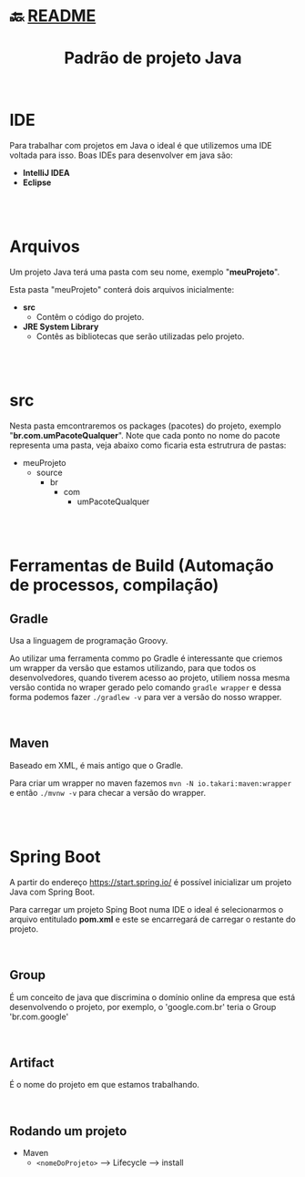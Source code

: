 # :back: [README](../../../README.md#programming-languages)

<h1 align="center">
    Padrão de projeto Java
</h1> 

<br>

# IDE
Para trabalhar com projetos em Java o ideal é que utilizemos uma IDE voltada para isso. Boas IDEs para desenvolver em java são:
-   **IntelliJ IDEA**
-   **Eclipse**

<br>
<br>

# Arquivos
Um projeto Java terá uma pasta com seu nome, exemplo "**meuProjeto**".

Esta pasta "meuProjeto" conterá dois arquivos inicialmente:
-   **src**
    -   Contêm o código do projeto.
-   **JRE System Library**
    - Contês as bibliotecas que serão utilizadas pelo projeto.

<br>
<br>

# src
Nesta pasta emcontraremos os packages (pacotes) do projeto, exemplo "**br.com.umPacoteQualquer**". Note que cada ponto no nome do pacote representa uma pasta, veja abaixo como ficaria esta estrutrura de pastas:
-   meuProjeto
    -   source
        -   br
            -   com
                -   umPacoteQualquer

<br>
<br>

# Ferramentas de Build (Automação de processos, compilação)

## Gradle
Usa a linguagem de programação Groovy.

Ao utilizar uma ferramenta commo po Gradle é interessante que criemos um wrapper da versão que estamos utilizando, para que todos os desenvolvedores, quando tiverem acesso ao projeto, utiliem nossa mesma versão contida no wraper gerado pelo comando `gradle wrapper` e dessa forma podemos fazer `./gradlew -v` para ver a versão do nosso wrapper.

<br>

## Maven
Baseado em XML, é mais antigo que o Gradle.

Para criar um wrapper no maven fazemos `mvn -N io.takari:maven:wrapper` e então `./mvnw -v` para checar a versão do wrapper.

<br>
<br>

# Spring Boot
A partir do endereço https://start.spring.io/ é possível inicializar um projeto Java com Spring Boot.

Para carregar um projeto Sping Boot numa IDE o ideal é selecionarmos o arquivo entitulado **pom.xml** e este se encarregará de carregar o restante do projeto.

<br>

## Group
É um conceito de java que discrimina o domínio online da empresa que está desenvolvendo o projeto, por exemplo, o 'google.com.br' teria o Group 'br.com.google'

<br>

## Artifact
É o nome do projeto em que estamos trabalhando.

<br>

## Rodando um projeto
-   Maven
    -   `<nomeDoProjeto>` --> Lifecycle --> install

<br>